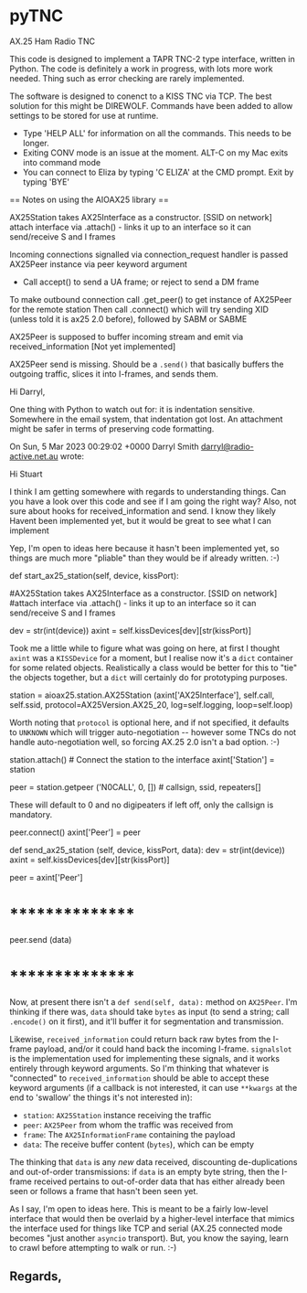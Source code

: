 # pyTNC
AX.25 Ham Radio TNC

This code is designed to implement a TAPR TNC-2 type interface, written in Python. The code is definitely a work in
progress, with lots more work needed. Thing such as error checking are rarely implemented. 

The software is designed to conenct to a KISS TNC via TCP. The best solution for this might be DIREWOLF. Commands have been added
to allow settings to be stored for use at runtime. 

* Type 'HELP ALL' for information on all the commands. This needs to be longer.
* Exiting CONV mode is an issue at the moment. ALT-C on my Mac exits into command mode
* You can connect to Eliza by typing 'C ELIZA' at the CMD prompt. Exit by typing 'BYE'


== Notes on using the AIOAX25 library ==

AX25Station takes AX25Interface as a constructor. [SSID on network]
attach interface via .attach() - links it up to an interface so it can send/receive S and I frames

Incoming connections signalled via connection_request
handler is passed AX25Peer instance via peer keyword argument
- Call accept() to send a UA frame; or reject to send a DM frame

To make outbound connection call .get_peer() to get instance of AX25Peer for the remote station
Then call .connect() which will try sending XID (unless told it is ax25 2.0 before), followed by SABM or SABME

AX25Peer is supposed to buffer incoming stream and emit via received_information [Not yet implemented]

AX25Peer send is missing. Should be a `.send()` that basically buffers the outgoing traffic, slices it into
I-frames, and sends them.











Hi Darryl,

One thing with Python to watch out for: it is indentation sensitive.
Somewhere in the email system, that indentation got lost.  An
attachment might be safer in terms of preserving code formatting.

On Sun, 5 Mar 2023 00:29:02 +0000
Darryl Smith <darryl@radio-active.net.au> wrote:

Hi Stuart

I think I am getting somewhere with regards to understanding things.
Can you have a look over this code and see if I am going the right
way? Also, not sure about hooks for received_information and send. I
know they likely Havent been implemented yet, but it would be great
to see what I can implement

Yep, I'm open to ideas here because it hasn't been implemented yet, so
things are much more "pliable" than they would be if already written.
:-)

def start_ax25_station(self, device, kissPort):

#AX25Station takes AX25Interface as a constructor. [SSID on network]
#attach interface via .attach() - links it up to an interface so it
can send/receive S and I frames

dev = str(int(device))
axint = self.kissDevices[dev][str(kissPort)]

Took me a little while to figure what was going on here, at first I
thought `axint` was a `KISSDevice` for a moment, but I realise now it's
a `dict` container for some related objects.  Realistically a class
would be better for this to "tie" the objects together, but a `dict`
will certainly do for prototyping purposes.

station = aioax25.station.AX25Station (axint['AX25Interface'],
self.call, self.ssid,
protocol=AX25Version.AX25_20,
log=self.logging,
loop=self.loop)

Worth noting that `protocol` is optional here, and if not specified, it
defaults to `UNKNOWN` which will trigger auto-negotiation -- however
some TNCs do not handle auto-negotiation well, so forcing AX.25 2.0
isn't a bad option. :-)

station.attach() # Connect the station to the interface
axint['Station'] = station

peer = station.getpeer ('N0CALL', 0, []) # callsign, ssid, repeaters[]

These will default to 0 and no digipeaters if left off, only the
callsign is mandatory.

peer.connect()
axint['Peer'] = peer

def send_ax25_station (self, device, kissPort, data):
dev = str(int(device))
axint = self.kissDevices[dev][str(kissPort)]

peer = axint['Peer']

# **************
peer.send (data)
# **************

Now, at present there isn't a `def send(self, data):` method on
`AX25Peer`.  I'm thinking if there was, `data` should take `bytes` as
input (to send a string; call `.encode()` on it first), and it'll
buffer it for segmentation and transmission.

Likewise, `received_information` could return back raw bytes from the
I-frame payload, and/or it could hand back the incoming I-frame.
`signalslot` is the implementation used for implementing these signals,
and it works entirely through keyword arguments.  So I'm thinking that
whatever is "connected" to `received_information` should be able to accept
these keyword arguments (if a callback is not interested, it can use
`**kwargs` at the end to 'swallow' the things it's not interested in):

- `station`: `AX25Station` instance receiving the traffic
- `peer`: `AX25Peer` from whom the traffic was received from
- `frame`: The `AX25InformationFrame` containing the payload
- `data`: The receive buffer content (`bytes`), which can be empty

The thinking that `data` is any _new_ data received, discounting
de-duplications and out-of-order transmissions: if `data` is an empty
byte string, then the I-frame received pertains to out-of-order data
that has either already been seen or follows a frame that hasn't been
seen yet.

As I say, I'm open to ideas here.  This is meant to be a fairly
low-level interface that would then be overlaid by a higher-level
interface that mimics the interface used for things like TCP and serial
(AX.25 connected mode becomes "just another `asyncio` transport).  But,
you know the saying, learn to crawl before attempting to walk or run.
:-)

Regards,
-- 